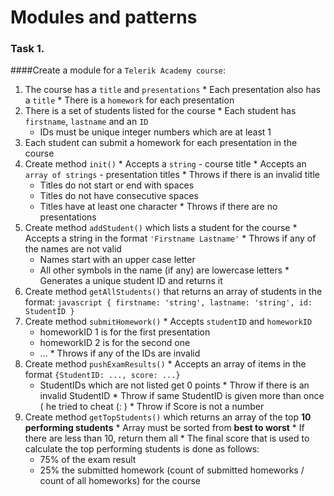 # Modules and patterns

### Task 1.
####Create a module for a `Telerik Academy course`:
  1. The course has a `title` and `presentations`
    * Each presentation also has a `title`
    * There is a `homework` for each presentation
  2. There is a set of students listed for the course
    * Each student has `firstname`, `lastname` and an `ID`
      - IDs must be unique integer numbers which are at least 1
  3. Each student can submit a homework for each presentation in the course
  4. Create method `init()`
    * Accepts a `string` - course title
    * Accepts an `array of strings` - presentation titles
    * Throws if there is an invalid title
      - Titles do not start or end with spaces
      - Titles do not have consecutive spaces
      - Titles have at least one character
    * Throws if there are no presentations
  5. Create method `addStudent()` which lists a student for the course
    * Accepts a string in the format `'Firstname Lastname'`
    * Throws if any of the names are not valid
      - Names start with an upper case letter
      - All other symbols in the name (if any) are lowercase letters
    * Generates a unique student ID and returns it
  6. Create method `getAllStudents()` that returns an array of students in the format:
    ```javascript
    { firstname: 'string', lastname: 'string', id: StudentID }
    ```
  7. Create method `submitHomework()`
    * Accepts `studentID` and `homeworkID`
      - homeworkID 1 is for the first presentation
      - homeworkID 2 is for the second one
      - ...
    * Throws if any of the IDs are invalid
  8. Create method `pushExamResults()`
    * Accepts an array of items in the format `{StudentID: ..., score: ...}`
      - StudentIDs which are not listed get 0 points
    * Throw if there is an invalid StudentID
    * Throw if same StudentID is given more than once ( he tried to cheat (: )
    * Throw if Score is not a number
  9. Create method `getTopStudents()` which returns an array of the top **10 performing students**
    * Array must be sorted from **best to worst**
    * If there are less than 10, return them all
    * The final score that is used to calculate the top performing students is done as follows:
      - 75% of the exam result
      - 25% the submitted homework (count of submitted homeworks / count of all homeworks) for the course
